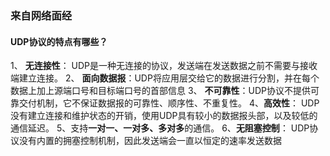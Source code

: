### 来自网络面经

#### UDP协议的特点有哪些？

1、 **无连接性**： UDP是一种无连接的协议，发送端在发送数据之前不需要与接收端建立连接。
2、 **面向数据报**：UDP将应用层交给它的数据进行分割，并在每个数据上加上源端口号和目标端口号的首部信息
3、 **不可靠性**：UDP协议不提供可靠交付机制，它不保证数据报的可靠性、顺序性、不重复性。
4、**高效性**： UDP没有建立连接和维护状态的开销，使用UDP具有较小的数据报头部，以及较低的通信延迟。
5、支持**一对一、一对多、多对多**的通信。
6、**无阻塞控制**： UDP协议没有内置的拥塞控制机制，因此发送端会一直以恒定的速率发送数据